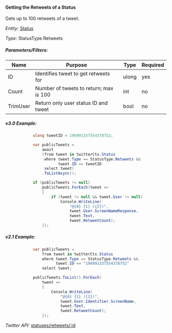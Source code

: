 #### Getting the Retweets of a Status

Gets up to 100 retweets of a tweet.

*Entity:* [Status](../LINQ-to-Twitter-Entities/Status-Entity.md)

*Type:* StatusType.Retweets

##### Parameters/Filters:

| Name | Purpose | Type | Required |
|------|---------|------|----------|
| ID | Identifies tweet to get retweets for | ulong | yes |
| Count | Number of tweets to return; max is 100 | int | no |
| TrimUser | Return only user status ID and tweet | bool | no |

##### v3.0 Example:

```c#
            ulong tweetID = 196991337554378752;

            var publicTweets =
                await
                (from tweet in twitterCtx.Status
                 where tweet.Type == StatusType.Retweets &&
                       tweet.ID == tweetID
                 select tweet)
                .ToListAsync();

            if (publicTweets != null)
                publicTweets.ForEach(tweet =>
                {
                    if (tweet != null && tweet.User != null)
                        Console.WriteLine(
                            "@{0} {1} ({2})",
                            tweet.User.ScreenNameResponse,
                            tweet.Text,
                            tweet.RetweetCount);
                });
```

##### v2.1 Example:

```c#
            var publicTweets =
                from tweet in twitterCtx.Status
                where tweet.Type == StatusType.Retweets &&
                      tweet.ID == "196991337554378752"
                select tweet;

            publicTweets.ToList().ForEach(
                tweet =>
                {
                    Console.WriteLine(
                        "@{0} {1} ({2})",
                        tweet.User.Identifier.ScreenName,
                        tweet.Text,
                        tweet.RetweetCount);
                });
```

*Twitter API:* [statuses/retweets/:id](https://developer.twitter.com/en/docs/tweets/post-and-engage/api-reference/get-statuses-retweets-id)